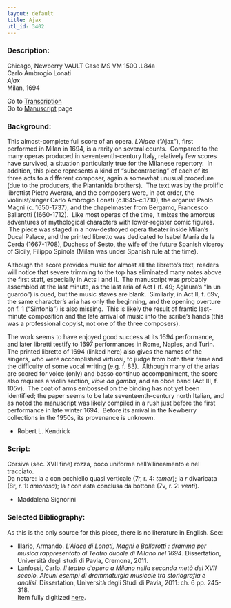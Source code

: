 ```yaml
---
layout: default
title: Ajax
utl_id: 3402
---
```


###  Description:

Chicago, Newberry VAULT Case MS VM 1500 .L84a<br>
Carlo Ambrogio Lonati<br>
_Ajax_<br>
Milan, 1694

Go to [Transcription](https://centerfordigitalhumanities.github.io/Newberry-Italian-paleography/transcriptions/066)<br>
Go to [Manuscript](https://centerfordigitalhumanities.github.io/Newberry-Italian-paleography/www/record.html?id=066) page 

###  Background:

This almost-complete full score of an opera, _L’Aiace_ (“Ajax”), first performed in Milan in 1694, is a rarity on several counts.  Compared to the many operas produced in seventeenth-century Italy, relatively few scores have survived, a situation particularly true for the Milanese repertory.  In addition, this piece represents a kind of “subcontracting” of each of its three acts to a different composer, again a somewhat unusual procedure (due to the producers, the Piantanida brothers).  The text was by the prolific librettist Pietro Averara, and the composers were, in act order, the violinist/singer Carlo Ambrogio Lonati (c.1645-c.1710), the organist Paolo Magni (c. 1650-1737), and the chapelmaster from Bergamo, Francesco Ballarotti (1660-1712).  Like most operas of the time, it mixes the amorous adventures of mythological characters with lower-register comic figures.  The piece was staged in a now-destroyed opera theater inside Milan’s Ducal Palace, and the printed libretto was dedicated to Isabel María de la Cerda (1667-1708), Duchess of Sesto, the wife of the future Spanish viceroy of Sicily, Filippo Spinola (Milan was under Spanish rule at the time).

Although the score provides music for almost all the libretto’s text, readers will notice that severe trimming to the top has eliminated many notes above the first staff, especially in Acts I and II.  The manuscript was probably assembled at the last minute, as the last aria of Act I (f. 49; Aglaura’s “In un guardo”) is cued, but the music staves are blank.  Similarly, in Act II, f. 69v, the same character’s aria has only the beginning, and the opening overture on f. 1 (“Sinfonia”) is also missing.  This is likely the result of frantic last-minute composition and the late arrival of music into the scribe’s hands (this was a professional copyist, not one of the three composers).

The work seems to have enjoyed good success at its 1694 performance, and later libretti testify to 1697 performances in Rome, Naples, and Turin.  The printed libretto of 1694 (linked here) also gives the names of the singers, who were accomplished virtuosi, to judge from both their fame and the difficulty of some vocal writing (e.g. f. 83).  Although many of the arias are scored for voice (only) and basso continuo accompaniment, the score also requires a violin section, _viole da gamba_, and an oboe band (Act III, f. 105v).  The coat of arms embossed on the binding has not yet been identified; the paper seems to be late seventeenth-century north Italian, and as noted the manuscript was likely compiled in a rush just before the first performance in late winter 1694.  Before its arrival in the Newberry collections in the 1950s, its provenance is unknown.
-  Robert L. Kendrick

###  Script:

Corsiva (sec. XVII fine) rozza, poco uniforme nell’allineamento e nel tracciato.<br>
Da notare: la _e_ con occhiello quasi verticale (7r, r. 4: _temer_); la _r_ divaricata (8r, r. 1: _amorosa_); la _t_ con asta conclusa da bottone (7v, r. 2: _venti_).<br>
- Maddalena Signorini

###  Selected Bibliography:

As this is the only source for this piece, there is no literature in English. See:<br>
- Illario, Armando. _L'Aiace di Lonati, Magni e Ballarotti : dramma per musica rappresentato al Teatro ducale di Milano nel 1694_. Dissertation, Università degli studi di Pavia, Cremona, 2011.<br>
- Lanfossi, Carlo. _Il teatro d’opera a Milano nella seconda metà del XVII secolo. Alcuni esempi di drammaturgia musicale tra storiografia e analisi_. Dissertation, Università degli Studi di Pavia, 2011: ch. 6 pp. 245-318.<br>
Item fully digitized [here](http://collections.carli.illinois.edu/cdm/ref/collection/nby_music/id/5039). 

